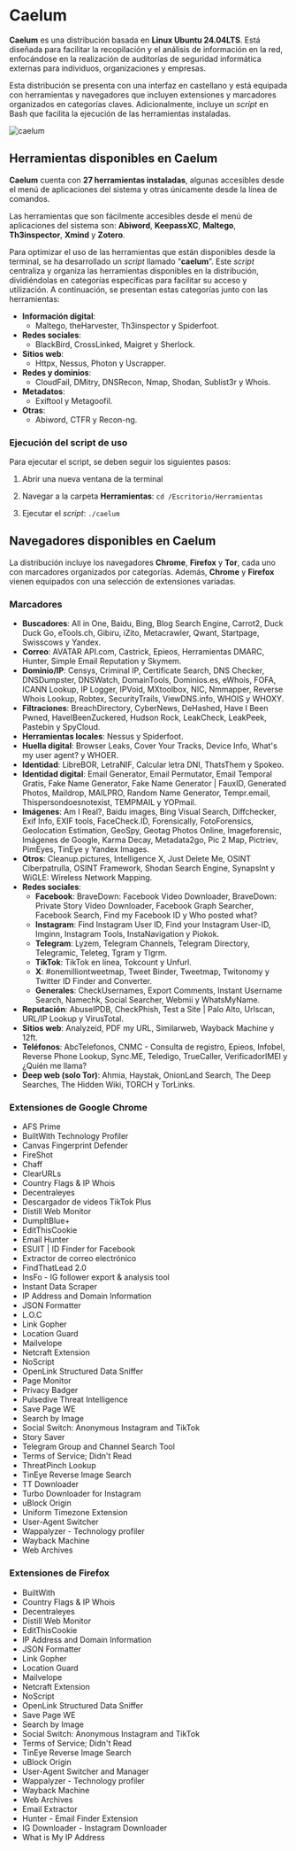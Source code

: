 # Caelum

**Caelum** es una distribución basada en **Linux Ubuntu 24.04LTS**. Está diseñada para facilitar la recopilación y el análisis de información en la red, enfocándose en la realización de auditorías de seguridad informática externas para individuos, organizaciones y empresas.

Esta distribución se presenta con una interfaz en castellano y está equipada con herramientas y navegadores que incluyen extensiones y marcadores organizados en categorías claves. Adicionalmente, incluye un _script_ en Bash que facilita la ejecución de las herramientas instaladas.

![caelum](https://github.com/user-attachments/assets/f9e7a10b-8af6-4b27-9141-c554f894de9a)

## Herramientas disponibles en Caelum

**Caelum** cuenta con **27 herramientas instaladas**, algunas accesibles desde el menú de aplicaciones del sistema y otras únicamente desde la línea de comandos. 

Las herramientas que son fácilmente accesibles desde el menú de aplicaciones del sistema son: **Abiword**, **KeepassXC**, **Maltego**, **Th3inspector**, **Xmind** y **Zotero**.

Para optimizar el uso de las herramientas que están disponibles desde la terminal, se ha desarrollado un _script_ llamado “**caelum**”. Este _script_ centraliza y organiza las herramientas disponibles en la distribución, dividiéndolas en categorías específicas para facilitar su acceso y utilización. A continuación, se presentan estas categorías junto con las herramientas:

- **Información digital**:
    - Maltego, theHarvester, Th3inspector y Spiderfoot.
- **Redes sociales**:
    - BlackBird, CrossLinked, Maigret y Sherlock.
- **Sitios web**:
    - Httpx, Nessus, Photon y Uscrapper.
- **Redes y dominios**:
    - CloudFail, DMitry, DNSRecon, Nmap, Shodan, Sublist3r y Whois.
- **Metadatos**:
    - Exiftool y Metagoofil.
- **Otras**:
    - Abiword, CTFR y Recon-ng.

### Ejecución del script de uso

Para ejecutar el script, se deben seguir los siguientes pasos:

1. Abrir una nueva ventana de la terminal

2. Navegar a la carpeta **Herramientas**: ```cd /Escritorio/Herramientas```

3. Ejecutar el _script_: ```./caelum```

   
## Navegadores disponibles en Caelum

La distribución incluye los navegadores **Chrome**, **Firefox** y **Tor**, cada uno con marcadores organizados por categorías. Además, **Chrome** y **Firefox** vienen equipados con una selección de extensiones variadas. 

### Marcadores

- **Buscadores**: All in One, Baidu, Bing, Blog Search Engine, Carrot2, Duck Duck Go, eTools.ch, Gibiru, iZito, Metacrawler, Qwant, Startpage, Swisscows y Yandex.
- **Correo**: AVATAR API.com, Castrick, Epieos, Herramientas DMARC, Hunter, Simple Email Reputation y Skymem.
- **Dominio/IP**: Censys, Criminal IP, Certificate Search, DNS Checker, DNSDumpster, DNSWatch, DomainTools, Dominios.es, eWhois, FOFA, ICANN Lookup, IP Logger, IPVoid, MXtoolbox, NIC, Nmmapper, Reverse Whois Lookup, Robtex, SecurityTrails, ViewDNS.info, WHOIS y WHOXY.
- **Filtraciones**: BreachDirectory, CyberNews, DeHashed, Have I Been Pwned, HaveIBeenZuckered, Hudson Rock, LeakCheck, LeakPeek, Pastebin y SpyCloud.
- **Herramientas locales**: Nessus y Spiderfoot.
- **Huella digital**: Browser Leaks, Cover Your Tracks, Device Info, What's my user agent? y WHOER.
- **Identidad**: LibreBOR, LetraNIF, Calcular letra DNI, ThatsThem y Spokeo.
- **Identidad digital**: Email Generator, Email Permutator, Email Temporal Gratis, Fake Name Generator, Fake Name Generator | FauxID, Generated Photos, Maildrop, MAILPRO, Random Name Generator, Tempr.email, Thispersondoesnotexist, TEMPMAIL y YOPmail.
- **Imágenes**: Am I Real?, Baidu images, Bing Visual Search, Diffchecker, Exif Info, EXIF tools, FaceCheck.ID, Forensically, FotoForensics, Geolocation Estimation, GeoSpy, Geotag Photos Online, Imageforensic, Imágenes de Google, Karma Decay, Metadata2go, Pic 2 Map, Pictriev, PimEyes, TinEye y Yandex Images.
- **Otros**: Cleanup.pictures, Intelligence X, Just Delete Me, OSINT Ciberpatrulla, OSINT Framework, Shodan Search Engine, SynapsInt y WiGLE: Wireless Network Mapping.
- **Redes sociales**:
  - **Facebook**: BraveDown: Facebook Video Downloader, BraveDown: Private Story Video Downloader, Facebook Graph Searcher, Facebook Search, Find my Facebook ID y Who posted what?
  - **Instagram**: Find Instagram User ID, Find your Instagram User-ID, Imginn, Instagram Tools, InstaNavigation y Piokok.
  - **Telegram**: Lyzem, Telegram Channels, Telegram Directory, Telegramic, Teleteg, Tgram y Tlgrm.
  - **TikTok**:  TikTok en línea, Tokcount y Unfurl.
  - **X**: #onemilliontweetmap, Tweet Binder, Tweetmap, Twitonomy y Twitter ID Finder and Converter.
  - **Generales**: CheckUsernames, Export Comments, Instant Username Search, Namechk, Social Searcher, Webmii y WhatsMyName.
- **Reputación**: AbuseIPDB, CheckPhish, Test a Site | Palo Alto, Urlscan, URL/IP Lookup y VirusTotal.
- **Sitios web**: Analyzeid, PDF my URL, Similarweb, Wayback Machine y 12ft.
- **Teléfonos**: AbcTelefonos, CNMC - Consulta de registro, Epieos, Infobel, Reverse Phone Lookup, Sync.ME, Teledigo, TrueCaller, VerificadorIMEI y ¿Quién me llama?
- **Deep web (solo Tor)**: Ahmia, Haystak, OnionLand Search, The Deep Searches, The Hidden Wiki, TORCH y TorLinks.

### Extensiones de Google Chrome

- AFS Prime
- BuiltWith Technology Profiler
- Canvas Fingerprint Defender
- FireShot
- Chaff
- ClearURLs
- Country Flags & IP Whois
- Decentraleyes
- Descargador de videos TikTok Plus
- Distill Web Monitor
- DumpItBlue+
- EditThisCookie
- Email Hunter
- ESUIT | ID Finder for Facebook
- Extractor de correo electrónico
- FindThatLead 2.0
- InsFo - IG follower export & analysis tool
- Instant Data Scraper
- IP Address and Domain Information
- JSON Formatter
- L.O.C
- Link Gopher
- Location Guard
- Mailvelope
- Netcraft Extension
- NoScript
- OpenLink Structured Data Sniffer
- Page Monitor
- Privacy Badger
- Pulsedive Threat Intelligence
- Save Page WE
- Search by Image
- Social Switch: Anonymous Instagram and TikTok
- Story Saver
- Telegram Group and Channel Search Tool
- Terms of Service; Didn't Read
- ThreatPinch Lookup
- TinEye Reverse Image Search
- TT Downloader
- Turbo Downloader for Instagram
- uBlock Origin
- Uniform Timezone Extension
- User-Agent Switcher
- Wappalyzer - Technology profiler
- Wayback Machine
- Web Archives

### Extensiones de Firefox

- BuiltWith
- Country Flags & IP Whois
- Decentraleyes
- Distill Web Monitor
- EditThisCookie
- IP Address and Domain Information
- JSON Formatter
- Link Gopher
- Location Guard
- Mailvelope
- Netcraft Extension
- NoScript
- OpenLink Structured Data Sniffer
- Save Page WE
- Search by Image
- Social Switch: Anonymous Instagram and TikTok
- Terms of Service; Didn't Read
- TinEye Reverse Image Search
- uBlock Origin
- User-Agent Switcher and Manager
- Wappalyzer - Technology profiler
- Wayback Machine
- Web Archives
- Email Extractor
- Hunter - Email Finder Extension
- IG Downloader - Instagram Downloader
- What is My IP Address



